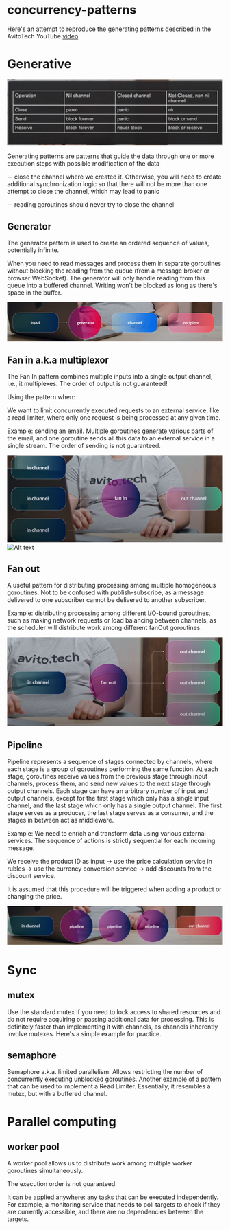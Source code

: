 # concurrency-patterns  


Here's an attempt to reproduce the generating patterns described in the AvitoTech YouTube [video](https://www.youtube.com/watch?v=GZSfn-8m-ko&ab_channel=AvitoTech)

# Generative
![Alt text](src/image.png)  

Generating patterns are patterns that guide the data through one or more execution steps with possible modification of the data  

-- close the channel where we created it. Otherwise, you will need to create additional synchronization logic so that there will not be more than one attempt to close the channel, which may lead to panic

-- reading goroutines should never try to close the channel  

## Generator

The generator pattern is used to create an ordered sequence of values, potentially infinite.  

When you need to read messages and process them in separate goroutines without blocking the reading from the queue (from a message broker or browser WebSocket). The generator will only handle reading from this queue into a buffered channel. Writing won't be blocked as long as there's space in the buffer.

![Alt text](src/generator.png)

## Fan in a.k.a multiplexor  

The Fan In pattern combines multiple inputs into a single output channel, i.e., it multiplexes. The order of output is not guaranteed!

Using the pattern when:

We want to limit concurrently executed requests to an external service, like a read limiter, where only one request is being processed at any given time.

Example: sending an email. Multiple goroutines generate various parts of the email, and one goroutine sends all this data to an external service in a single stream. The order of sending is not guaranteed.

![Alt text](src/fanin.png)  
![Alt text](src/fanin-extended.png)


## Fan out 

A useful pattern for distributing processing among multiple homogeneous goroutines. Not to be confused with publish-subscribe, as a message delivered to one subscriber cannot be delivered to another subscriber.  

Example: distributing processing among different I/O-bound goroutines, such as making network requests or load balancing between channels, as the scheduler will distribute work among different fanOut goroutines.
  
![Alt text](src/fanout.png)  

## Pipeline

Pipeline represents a sequence of stages connected by channels, where each stage is a group of goroutines performing the same function. At each stage, goroutines receive values from the previous stage through input channels, process them, and send new values to the next stage through output channels. Each stage can have an arbitrary number of input and output channels, except for the first stage which only has a single input channel, and the last stage which only has a single output channel. The first stage serves as a producer, the last stage serves as a consumer, and the stages in between act as middleware.  

Example: We need to enrich and transform data using various external services. The sequence of actions is strictly sequential for each incoming message.

We receive the product ID as input -> use the price calculation service in rubles -> use the currency conversion service -> add discounts from the discount service.

It is assumed that this procedure will be triggered when adding a product or changing the price.  

![Alt text](src/pipeline.png)  

# Sync

## mutex
  
Use the standard mutex if you need to lock access to shared resources and do not require acquiring or passing additional data for processing. This is definitely faster than implementing it with channels, as channels inherently involve mutexes. Here's a simple example for practice.  

## semaphore  

Semaphore a.k.a. limited parallelism. Allows restricting the number of concurrently executing unblocked goroutines. Another example of a pattern that can be used to implement a Read Limiter. Essentially, it resembles a mutex, but with a buffered channel.  

# Parallel computing

## worker pool  
A worker pool allows us to distribute work among multiple worker goroutines simultaneously.  

The execution order is not guaranteed.  

It can be applied anywhere: any tasks that can be executed independently. For example, a monitoring service that needs to poll targets to check if they are currently accessible, and there are no dependencies between the targets.  
